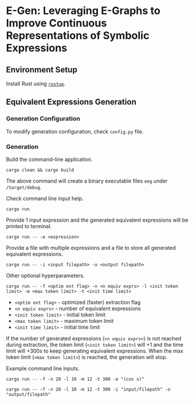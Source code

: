 # E-Gen: Leveraging E-Graphs to Improve Continuous Representations of Symbolic Expressions

## Environment Setup
Install Rust using [`rustup`](https://www.rust-lang.org/tools/install).

## Equivalent Expressions Generation

### Generation Configuration
To modify generation configuration, check `config.py` file.

### Generation
Build the command-line application.
```
cargo clean && cargo build
```
The above command will create a binary executable files `eeg` under `/target/debug`.

Check command line input help.
```
cargo run
```
Provide 1 input expression and the generated equivalent expressions will be 
printed to terminal.
```
cargo run -- -e <expression>
```
Provide a file with multiple expressions and a file to store all generated 
equivalent expressions.
```
cargo run -- -i <input filepath> -o <output filepath>
```
Other optional hyperparameters.
```
cargo run -- -f <optim ext flag> -n <n equiv exprs> -l <init token limit> -m <max token limit> -t <init time limit>
```
- `<optim ext flag>` - optimized (faster) extraction flag
- `<n equiv exprs>` - number of equivalent expressions
- `<init token limit>` - initial token limit
- `<max token limit>` - maximum token limit
- `<init time limit>` - initial time limit

If the number of generated expressions (`<n equiv exprs>`) is not reached 
during extraction, the token limit (`<init token limit>`) will +1 
and the time limit will +300s to keep generating equivalent expressions. 
When the max token limit (`<max token limit>`) is reached, the generation 
will stop.

Example command line inputs.
```
cargo run -- -f -n 20 -l 10 -m 12 -t 300 -e "(cos x)"
```
```
cargo run -- -f -n 20 -l 10 -m 12 -t 300 -i "input/filepath" -o "output/filepath"
```
